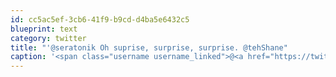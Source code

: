 ```yaml
---
id: cc5ac5ef-3cb6-41f9-b9cd-d4ba5e6432c5
blueprint: text
category: twitter
title: "'@seratonik Oh suprise, surprise, surprise. @tehShane"
caption: '<span class="username username_linked">@<a href="https://twitter.com/seratonik" title="Brent Luehr">seratonik</a></span> Oh suprise, surprise, surprise. <span class="username username_linked">@<a href="https://twitter.com/tehShane" title="Shane Lawrence">tehShane</a></span>'
---
```

